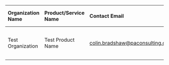 | Organization Name | Product/Service Name | Contact Email | Contact Phone | Product Description/Maturity | Covered Use Cases | USDM Version Compatibility |
| :--- | :--- | :--- | :--- | :--- | :--- | :--- |
| Test Organization | Test Product Name | colin.bradshaw@paconsulting.com | 555-555-5555 | Test Entry #7 | Electronic Data Capture (EDC), eSource | 2.6 |